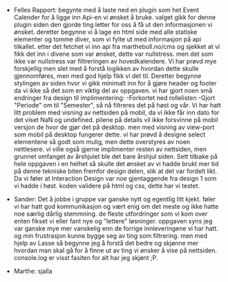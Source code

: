 - Felles Rapport:
begynte med å laste ned en plugin som het Event Calender for å ligge inn Api-en vi ønsket å bruke.
valget gikk for denne plugin siden den gjorde ting letter for oss å få ut den informasjonen vi ønsket.
deretter begynne vi å lage en html side med alle statiske elementer og tomme diver, som vi fylte ut med informasjon på api tilkallet. etter det fetchet vi inn api fra marthebull.no/cms og sjekket at vi fikk det inn i divene som var ønsket, dette var nullstress. men det som ikke var nullstress var filtreringen av hovedkalendere. Vi har prøvd mye forskjellig men slet med å forstå logikken av hvordan dette skulle gjennomføres, men med god hjelp fikk vi det til. Deretter begynne stylingen av siden hvor vi gikk minimalt inn for å gjøre header og footer da vi ikke så det som en viktig del av oppgaven. vi har gjort noen små endringer fra design til implimentering:
-Forkortet ned rollelisten
-Gjort "Periode" om til "Semester", så nå filtreres det på høst og vår.
Vi har hatt litt problem med visning av nettsiden på mobil, da vi ikke får inn dato for det viset NaN og undefined. pilene på details vil ikke forsvinne på mobil versjon de hvor de gjør det på desktop. men med visning av view-port som mobil på desktop fungerer dette. vi har prøvd å designe select elementene så godt som mulig, men dette overstyres av noen nettlesere. vi ville også gjerne implimenter resten av nettsiden, men grunnet omfanget av årshjulet ble det bare årshjul siden. 
Sett tilbake på hele oppgaven i en helhet så skulle det ønsket av vi hadde brukt mer tid på denne tekniske biten fremfor design delen, slik at det var fordelt likt. 
Da vi føler at Interaction Design var noe gjentaggende fra design 1 som vi hadde i høst.
koden validere på html og css, dette har vi testet.


- Sander:
Det å jobbe i gruppe var ganske nytt og egentlig litt kjekt. føler vi har hatt god kommunikasjon og vært enig om det meste og ikke hatte noe særlig dårlig stemmning. de fleste utfordringer som vi kom over enten fikset vi eller fant nye og "lettere" løsninger. oppgaven syns jeg var ganske mye mer vanskelig enn de forrige innleveringene vi har hatt. og min frustrasjon kunne bygge seg av ting som filtrering. men med hjelp av Lasse så begynne jeg å forstå det bedre og skjønne mer hvordan man skal gå for å finne ut av ting vi ønsker å vise på nettsiden. console.log er visst fasiten for alt har jeg skjønt ;P.


- Marthe:
sjalla
